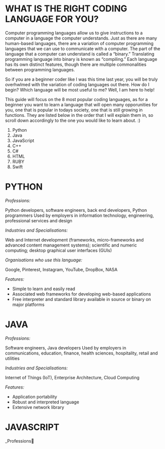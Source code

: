 # WHAT IS THE RIGHT CODING LANGUAGE FOR YOU?

Computer programming languages allow us to give instructions to a computer in a language the computer understands. Just as there are many human-based languages, there are a variation of computer programming languages that we can use to communicate with a computer. The part of the language that a computer can understand is called a “binary.” Translating programming language into binary is known as “compiling.” Each language has its own distinct features, though there are multiple commonalities between programming languages.

So if you are a beginner coder like I was this time last year, you will be truly overhwlmed with the variation of coding languages out there. How do I begin? Which language will be most useful to me? Well, I am here to help! 

This guide will focus on the 8 most popular coding languages, as for a beginner you want to learn a language that will open many opporunities for you, one that is popular in todays society, one that is still growing in functions. They are listed below in the order that I will explain them in, so scroll down accordingly to the one you would like to learn about. :)

  1. Python
  2. Java
  3. JavaScript
  4. C++
  5. C#
  6. HTML
  7. RUBY
  8. Swift

# PYTHON

_Professions:_

Python developers, software engineers, back end developers, Python programmers
Used by employers in information technology, engineering, professional services and design

_Industries and Specialisations:_

Web and Internet development (frameworks, micro-frameworks and advanced content management systems); scientific and numeric computing; desktop graphical user interfaces (GUIs)

_Organisations who use this language:_

Google, Pinterest, Instagram, YouTube, DropBox, NASA

_Features:_
* Simple to learn and easily read
* Associated web frameworks for developing web-based applications
* Free interpreter and standard library available in source or binary on major platforms

# JAVA

_Professions:_

Software engineers, Java developers
Used by employers in communications, education, finance, health sciences, hospitality, retail and utilities

_Industries and Specialisations:_

Internet of Things (IoT), Enterprise Architecture, Cloud Computing

_Features:_

* Application portability
* Robust and interpreted language
* Extensive network library

# JAVASCRIPT

_Professions🥇









